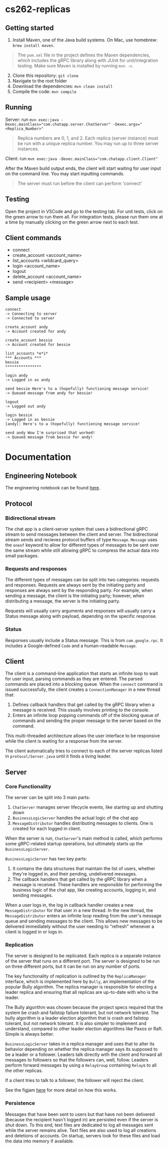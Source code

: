 # cs262-replicas

## Getting started
1. Install Maven, one of the Java build systems. On Mac, use homebrew: `brew install maven`.
> The `pom.xml` file in the project defines the Maven dependencies, which includes the gRPC library along with JUnit for unit/integration testing. Make sure Maven is installed by running `mvn -v`.
2. Clone this repository: `git clone`
3. Navigate to the root folder
4. Download the dependencies: `mvn clean install`
5. Compile the code: `mvn compile`

## Running

Server: run `mvn exec:java -Dexec.mainClass="com.chatapp.server.ChatServer" -Dexec.args="<Replica_Number>"`

> Replica numbers are 0, 1, and 2. Each replica (server instance) must be run with a unique replica number. You may run up to three server instances.

Client: run `mvn exec:java -Dexec.mainClass="com.chatapp.client.Client"`

After the Maven build output ends, the client will start waiting for user input on the command line. You may start inputting commands.

> The server must run before the client can perform 'connect'

## Testing
Open the project in VSCode and go to the testing tab. For unit tests, click on the green arrow to run them all. For integration tests, please run them one at a time by manually clicking on the green arrow next to each test.

## Client commands
- connect
- create_account \<account_name\>
- list_accounts \<wildcard_query\>
- login \<account_name\>
- logout
- delete_account \<account_name\>
- send \<recipient\> \<message\>

## Sample usage
```
connect
-> Connecting to server
-> Connected to server

create_account andy
-> Account created for andy

create_account bessie
-> Account created for bessie

list_accounts *e*i*
*** Accounts ***
bessie
****************

login andy
-> Logged in as andy

send bessie Here's to a (hopefully) functioning message service!
-> Queued message from andy for bessie!

logout
-> Logged out andy

login bessie
-> Logged in as bessie
[andy]: Here's to a (hopefully) functioning message service!

send andy Wow I'm surprised that worked!
-> Queued message from bessie for andy!
```

# Documentation
## Engineering Notebook
The engineering notebook can be found [here](https://docs.google.com/document/d/1TJoK3nFk3zBbZu7xBN-lICsxIV1tWJR6azA77zb5HfM/edit#heading=h.6z3u94icrrye).
## Protocol
### Bidirectional stream
The chat app is a client-server system that uses a bidirectional gRPC stream to send messages between the client and server. The bidirectional stream sends and recieves protocol buffers of type `Message`. `Message` uses the `oneof` keyword to allow for different types of messages to be sent over the same stream while still allowing gRPC to compress the actual data into small packages.
### Requests and responses
The different types of messages can be split into two categories: requests and responses. Requests are always sent by the initiating party and responses are always sent by the responding party. For example, when sending a message, the client is the initiating party; however, when distributing a message, the server is the initiating party.

Requests will usually carry arguments and responses will usually carry a Status message along with payload, depending on the specific response.
### Status
Responses usually include a Status message. This is from `com.google.rpc`. It includes a Google-defined `Code` and a human-readable `Message`.

## Client
The client is a command-line application that starts an infinite loop to wait for user input, parsing commands as they are entered. The parsed commands are placed into a blocking queue. When the `connect` command is issued successfully, the client creates a `ConnectionManager` in a new thread that:
1. Defines callback handlers that get called by the gRPC library when a message is received. This usually involves printing to the console.
2. Enters an infinite loop popping commands off of the blocking queue of commands and sending the proper message to the server based on the command.

This multi-threaded architecture allows the user interface to be responsive while the client is waiting for a response from the server.

The client automatically tries to connect to each of the server replicas listed in `protocol/Server.java` until it finds a living leader.

## Server
### Core Functionality
The server can be split into 3 main parts:
1. `ChatServer` manages server lifecycle events, like starting up and shutting down
2. `BusinessLogicServer` handles the actual logic of the chat app
3. `MessageDistributor` handles distributing messages to clients. One is created for each logged in client.

When the server is run, `ChatServer`'s main method is called, which performs some gRPC-related startup operations, but ultimately starts up the `BusinessLogicServer`.

`BusinessLogicServer` has two key parts:
1. It contains the data structures that maintain the list of users, whether they're logged in, and their pending, undelivered messages.
2. The callback handlers that get called by the gRPC library when a message is received. These handlers are responsible for performing the business logic of the chat app, like creating accounts, logging in, and sending messages.

When a user logs in, the log in callback handler creates a new `MessageDistributor` for that user in a new thread. In the new thread, the `MessageDistributor` enters an infinite loop reading from the user's message queue and sending messages to the client. This allows new messages to be delivered immediately without the user needing to "refresh" whenever a client is logged in or logs in.

### Replication
The server is designed to be replicated. Each replica is a separate instance of the server that runs on a different port. The server is designed to be run on three different ports, but it can be run on any number of ports.

The key functionality of replication is outlined by the `ReplicaManager` interface, which is implemented here by `Bully`, an implementation of the popular Bully algorithm. The replica manager is responsible for electing a leader replica and ensuring that all replicas are up-to-date with who is the leader.

The Bully algorithm was chosen because the project specs required that the system be crash and failstop failure tolerant, but not network tolerant. The bully algorithm is a leader election algorithm that is crash and failstop tolerant, but not network tolerant. It is also simpler to implement and understand, compared to other leader election algorithms like Paxos or Raft. Simple is always better.

`BusinessLogicServer` takes in a replica manager and uses that to alter its behavior depending on whether the replica manager says its supposed to be a leader or a follower. Leaders talk directly with the client and forward all messages to followers so that the followers can, well, follow. Leaders perform forward messages by using a `RelayGroup` containing `Relay`s to all the other replicas.

If a client tries to talk to a follower, the follower will reject the client.

See the figjam [here](https://www.figma.com/file/BPRxpFWtWyHKTcYvSOwCbF/CS-262-Design-Exercise-3?node-id=0-1&t=1840qM9g8eJSvYLL-0) for more detail on how this works.

### Persistence
Messages that have been sent to users but that have not been delivered (because the recipient hasn't logged in) are persisted even if the server is shut down. To this end, text files are dedicated to log all messages sent while the server remains alive. Text files are also used to log all creations and deletions of accounts. On startup, servers look for these files and load the data into memory if available.
